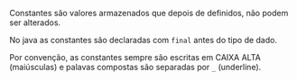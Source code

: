 
Constantes são valores armazenados que depois de definidos, não podem ser alterados.

No java as constantes são declaradas com `final` antes do tipo de dado.

Por convenção, as constantes sempre são escritas em CAIXA ALTA (maiúsculas) e palavas compostas são separadas por `_` (underline).